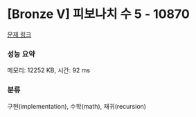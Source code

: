 # [Bronze V] 피보나치 수 5 - 10870 

[문제 링크](https://www.acmicpc.net/problem/10870) 

### 성능 요약

메모리: 12252 KB, 시간: 92 ms

### 분류

구현(implementation), 수학(math), 재귀(recursion)

